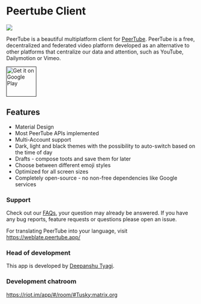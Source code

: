 # Peertube Client

![](/fastlane/metadata/android/en-US/images/icon.png)

PeerTube is a beautiful multiplatform client for [PeerTube](https://github.com/Chocobozzz/PeerTube). PeerTube is a free, decentralized and federated video platform developed as an alternative to other platforms that centralize our data and attention, such as YouTube, Dailymotion or Vimeo.

[<img src="https://play.google.com/intl/en_us/badges/images/generic/en_badge_web_generic.png" alt="Get it on Google Play" height="80" />]()

## Features

- Material Design
- Most PeerTube APIs implemented
- Multi-Account support
- Dark, light and black themes with the possibility to auto-switch based on the time of day
- Drafts - compose toots and save them for later
- Choose between different emoji styles 
- Optimized for all screen sizes
- Completely open-source - no non-free dependencies like Google services

### Support

Check out our [FAQs](https://github.com/peertube/faq), your question may already be answered.
If you have any bug reports, feature requests or questions please open an issue.

For translating PeerTube into your language, visit https://weblate.peertube.app/

### Head of development

This app is developed by [Deepanshu Tyagi](https://mgithub.com/deepanshut041).

### Development chatroom
https://riot.im/app/#/room/#Tusky:matrix.org

### 
